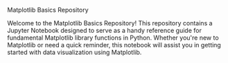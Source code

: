 Matplotlib Basics Repository

Welcome to the Matplotlib Basics Repository! This repository contains a Jupyter Notebook designed to serve as a handy reference guide for fundamental Matplotlib library functions in Python. Whether you're new to Matplotlib or need a quick reminder, this notebook will assist you in getting started with data visualization using Matplotlib.
